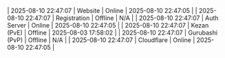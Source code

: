 | 2025-08-10 22:47:07 | Website | Online | 2025-08-10 22:47:05 |
| 2025-08-10 22:47:07 | Registration | Offline | N/A |
| 2025-08-10 22:47:07 | Auth Server | Online | 2025-08-10 22:47:05 |
| 2025-08-10 22:47:07 | Kezan (PvE) | Offline | 2025-08-03 17:58:02 |
| 2025-08-10 22:47:07 | Gurubashi (PvP) | Offline | N/A |
| 2025-08-10 22:47:07 | Cloudflare | Online | 2025-08-10 22:47:05 |
